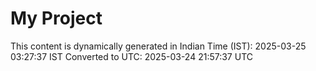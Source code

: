 # My Project

This content is dynamically generated in Indian Time (IST): 2025-03-25 03:27:37 IST
Converted to UTC: 2025-03-24 21:57:37 UTC
